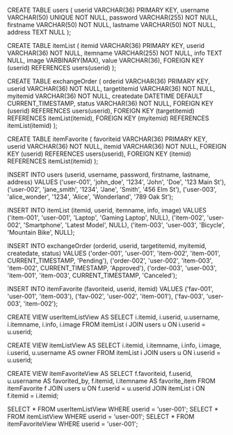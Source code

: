 CREATE TABLE users (
    userid VARCHAR(36) PRIMARY KEY,
    username VARCHAR(50) UNIQUE NOT NULL,
    password VARCHAR(255) NOT NULL,
    firstname VARCHAR(50) NOT NULL,
    lastname VARCHAR(50) NOT NULL,
    address TEXT NULL
);

CREATE TABLE itemList (
    itemid VARCHAR(36) PRIMARY KEY,
    userid VARCHAR(36) NOT NULL,
    itemname VARCHAR(255) NOT NULL,
    info TEXT NULL,
    image VARBINARY(MAX),
	value VARCHAR(36),
    FOREIGN KEY (userid) REFERENCES users(userid)
);

CREATE TABLE exchangeOrder (
    orderid VARCHAR(36) PRIMARY KEY,
    userid VARCHAR(36) NOT NULL,
    targetitemid VARCHAR(36) NOT NULL,
    myitemid VARCHAR(36) NOT NULL,
    createdate DATETIME DEFAULT CURRENT_TIMESTAMP,
    status VARCHAR(36) NOT NULL,
    FOREIGN KEY (userid) REFERENCES users(userid),
    FOREIGN KEY (targetitemid) REFERENCES itemList(itemid),
    FOREIGN KEY (myitemid) REFERENCES itemList(itemid)
);

CREATE TABLE itemFavorite (
    favoriteid VARCHAR(36) PRIMARY KEY,
    userid VARCHAR(36) NOT NULL,
    itemid VARCHAR(36) NOT NULL,
    FOREIGN KEY (userid) REFERENCES users(userid),
    FOREIGN KEY (itemid) REFERENCES itemList(itemid)
);


INSERT INTO users (userid, username, password, firstname, lastname, address) VALUES
('user-001', 'john_doe', '1234', 'John', 'Doe', '123 Main St'),
('user-002', 'jane_smith', '1234', 'Jane', 'Smith', '456 Elm St'),
('user-003', 'alice_wonder', '1234', 'Alice', 'Wonderland', '789 Oak St');

INSERT INTO itemList (itemid, userid, itemname, info, image) VALUES
('item-001', 'user-001', 'Laptop', 'Gaming Laptop', NULL),
('item-002', 'user-002', 'Smartphone', 'Latest Model', NULL),
('item-003', 'user-003', 'Bicycle', 'Mountain Bike', NULL);

INSERT INTO exchangeOrder (orderid, userid, targetitemid, myitemid, createdate, status) VALUES
('order-001', 'user-001', 'item-002', 'item-001', CURRENT_TIMESTAMP, 'Pending'),
('order-002', 'user-002', 'item-003', 'item-002', CURRENT_TIMESTAMP, 'Approved'),
('order-003', 'user-003', 'item-001', 'item-003', CURRENT_TIMESTAMP, 'Canceled');

INSERT INTO itemFavorite (favoriteid, userid, itemid) VALUES
('fav-001', 'user-001', 'item-003'),
('fav-002', 'user-002', 'item-001'),
('fav-003', 'user-003', 'item-002');

CREATE VIEW userItemListView AS
SELECT 
    i.itemid,
    i.userid,
    u.username,
    i.itemname,
    i.info,
    i.image
FROM itemList i
JOIN users u ON i.userid = u.userid;

CREATE VIEW itemListView AS
SELECT 
    i.itemid,
    i.itemname,
    i.info,
    i.image,
    i.userid,
    u.username AS owner
FROM itemList i
JOIN users u ON i.userid = u.userid;

CREATE VIEW itemFavoriteView AS
SELECT 
    f.favoriteid,
    f.userid,
    u.username AS favorited_by,
    f.itemid,
    i.itemname AS favorite_item
FROM itemFavorite f
JOIN users u ON f.userid = u.userid
JOIN itemList i ON f.itemid = i.itemid;



SELECT * FROM userItemListView WHERE userid = 'user-001';
SELECT * FROM itemListView WHERE userid = 'user-001';
SELECT * FROM itemFavoriteView WHERE userid = 'user-001';
